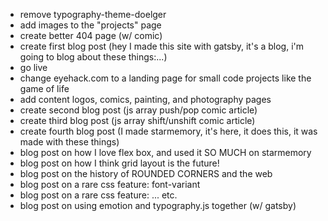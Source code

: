 - remove typography-theme-doelger
- add images to the "projects" page
- create better 404 page (w/ comic)
- create first blog post (hey I made this site with gatsby, it's a blog, i'm going to blog about these things:...)
- go live
- change eyehack.com to a landing page for small code projects like the game of life
- add content logos, comics, painting, and photography pages
- create second blog post (js array push/pop comic article)
- create third blog post (js array shift/unshift comic article)
- create fourth blog post (I made starmemory, it's here, it does this, it was made with these things)
- blog post on how I love flex box, and used it SO MUCH on starmemory
- blog post on how I think grid layout is the future!
- blog post on the history of ROUNDED CORNERS and the web
- blog post on a rare css feature: font-variant
- blog post on a rare css feature: ... etc.
- blog post on using emotion and typography.js together (w/ gatsby)
